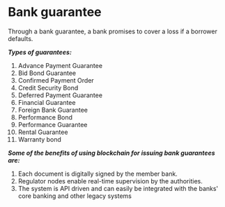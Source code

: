 # Bank guarantee

Through a bank guarantee, a bank promises to cover a loss if a borrower defaults. 

***Types of guarantees:***
1. Advance Payment Guarantee
2. Bid Bond Guarantee
3. Confirmed Payment Order 
4. Credit Security Bond
5. Deferred Payment Guarantee
6. Financial Guarantee
7. Foreign Bank Guarantee
8. Performance Bond 
9. Performance Guarantee
10. Rental Guarantee
11. Warranty bond 

***Some of the benefits of using blockchain for issuing bank guarantees are:*** 
1.	Each document is digitally signed by the member bank.
2.	Regulator nodes enable real-time supervision by the authorities.
3.	The system is API driven and can easily be integrated with the banks' core banking and other legacy systems


